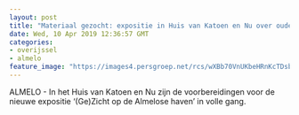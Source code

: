 ```yaml
---
layout: post
title: "Materiaal gezocht: expositie in Huis van Katoen en Nu over oude haven Almelo"
date: Wed, 10 Apr 2019 12:36:57 GMT
categories: 
- overijssel 
- almelo 
feature_image: "https://images4.persgroep.net/rcs/wXBb70VnUKbeHRnKcTDsbqKuH7o/diocontent/75661065/_fitwidth/400/?appId=21791a8992982cd8da851550a453bd7f&quality=0.7"
---
```


ALMELO - In het Huis van Katoen en Nu zijn de voorbereidingen voor de nieuwe expositie ‘(Ge)Zicht op de Almelose haven’ in volle gang.
